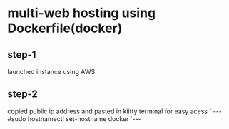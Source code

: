 # multi-web hosting using Dockerfile(docker)
<h2>step-1</h2> 
launched instance using AWS
<h2>step-2</h2>
copied public ip address and pasted in kiitty terminal for easy acess
` ---
#sudo hostnamectl set-hostname docker
`---
